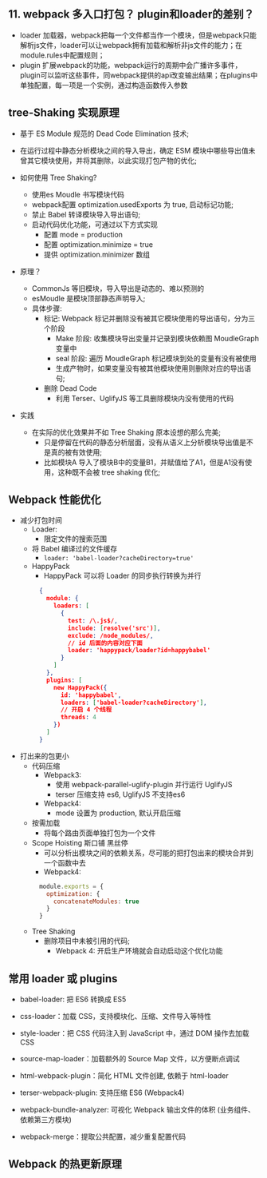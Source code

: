 ## 11. webpack 多入口打包？ plugin和loader的差别？
  * loader 加载器，webpack把每一个文件都当作一个模块，但是webpack只能解析js文件，loader可以让webpack拥有加载和解析非js文件的能力；在module.rules中配置规则；
  * plugin 扩展webpack的功能，webpack运行的周期中会广播许多事件，plugin可以监听这些事件，同webpack提供的api改变输出结果；在plugins中单独配置，每一项是一个实例，通过构造函数传入参数

## tree-Shaking 实现原理
  - 基于 ES Module 规范的 Dead Code Elimination 技术;
  - 在运行过程中静态分析模块之间的导入导出，确定 ESM 模块中哪些导出值未曾其它模块使用，并将其删除，以此实现打包产物的优化;

  - 如何使用 Tree Shaking?
    - 使用es Moudle 书写模块代码
    - webpack配置 optimization.usedExports 为 true, 启动标记功能;
    - 禁止 Babel 转译模块导入导出语句;
    - 启动代码优化功能，可通过以下方式实现
      - 配置 mode = production
      - 配置 optimization.minimize = true
      - 提供 optimization.minimizer 数组


  - 原理？
    - CommonJs 等旧模块，导入导出是动态的、难以预测的
    - esMoudle 是模块顶部静态声明导入;
    - 具体步骤:
      - 标记: Webpack 标记并删除没有被其它模块使用的导出语句，分为三个阶段
        - Make 阶段: 收集模块导出变量并记录到模块依赖图 MoudleGraph 变量中
        - seal 阶段: 遍历 MoudleGraph 标记模块到处的变量有没有被使用
        - 生成产物时，如果变量没有被其他模块使用则删除对应的导出语句;
      - 删除 Dead Code
        - 利用 Terser、UglifyJS 等工具删除模块内没有使用的代码
      
  - 实践
    - 在实际的优化效果并不如 Tree Shaking 原本设想的那么完美;
      - 只是停留在代码的静态分析层面，没有从语义上分析模块导出值是不是真的被有效使用;
      - 比如模块A 导入了模块B中的变量B1，并赋值给了A1，但是A1没有使用，这种既不会被 tree shaking 优化; 



## Webpack 性能优化
  - 减少打包时间
    - Loader:
      - 限定文件的搜索范围
    - 将 Babel 编译过的文件缓存
      - `loader: 'babel-loader?cacheDirectory=true'`
    - HappyPack
       - HappyPack 可以将 Loader 的同步执行转换为并行
      ```json
        {
          module: {
            loaders: [
              {
                test: /\.js$/,
                include: [resolve('src')],
                exclude: /node_modules/,
                // id 后面的内容对应下面
                loader: 'happypack/loader?id=happybabel'
              }
            ]
          },
          plugins: [
            new HappyPack({
              id: 'happybabel',
              loaders: ['babel-loader?cacheDirectory'],
              // 开启 4 个线程
              threads: 4
            })
          ]
        }
        ```
  - 打出来的包更小
    - 代码压缩
      - Webpack3: 
        - 使用 webpack-parallel-uglify-plugin 并行运行 UglifyJS
        - terser 压缩支持 es6, UglifyJS 不支持es6
      - Webpack4:
        - mode 设置为 production, 默认开启压缩
    - 按需加载
      - 将每个路由页面单独打包为一个文件
    - Scope Hoisting  斯口铺 黑丝停
      - 可以分析出模块之间的依赖关系，尽可能的把打包出来的模块合并到一个函数中去
      - Webpack4: 
      ```js
        module.exports = {
          optimization: {
            concatenateModules: true
          }
        }
      ```
    - Tree Shaking
      - 删除项目中未被引用的代码;
        - Webpack 4: 开启生产环境就会自动启动这个优化功能


## 常用 loader 或 plugins
  - babel-loader: 把 ES6 转换成 ES5
  - css-loader：加载 CSS，支持模块化、压缩、文件导入等特性
  - style-loader：把 CSS 代码注入到 JavaScript 中，通过 DOM 操作去加载 CSS
  - source-map-loader：加载额外的 Source Map 文件，以方便断点调试

  - html-webpack-plugin：简化 HTML 文件创建, 依赖于 html-loader
  - terser-webpack-plugin: 支持压缩 ES6 (Webpack4)
  - webpack-bundle-analyzer: 可视化 Webpack 输出文件的体积 (业务组件、依赖第三方模块)

  - webpack-merge：提取公共配置，减少重复配置代码

##  Webpack 的热更新原理